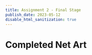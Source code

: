 ```yaml
---
title: Assignment 2 - Final Stage
publish_date: 2023-05-12
disable_html_sanitization: true
---
```


# Completed Net Art

